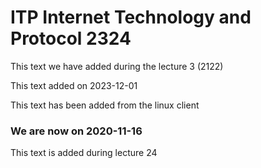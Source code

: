 # ITP Internet Technology and Protocol 2324

This text we have added during the lecture 3 (2122)

This text added on 2023-12-01

This text has been added from the linux client

### We are now on 2020-11-16

This text is added during lecture 24

